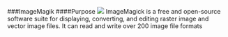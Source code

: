 ###ImageMagik
####Purpose
<img src="https://upload.wikimedia.org/wikipedia/commons/thumb/9/9a/ImageMagick_logo.svg/200px-ImageMagick_logo.svg.png">
ImageMagick is a free and open-source software suite for displaying, converting, and editing raster image and vector image files. It can read and write over 200 image file formats
